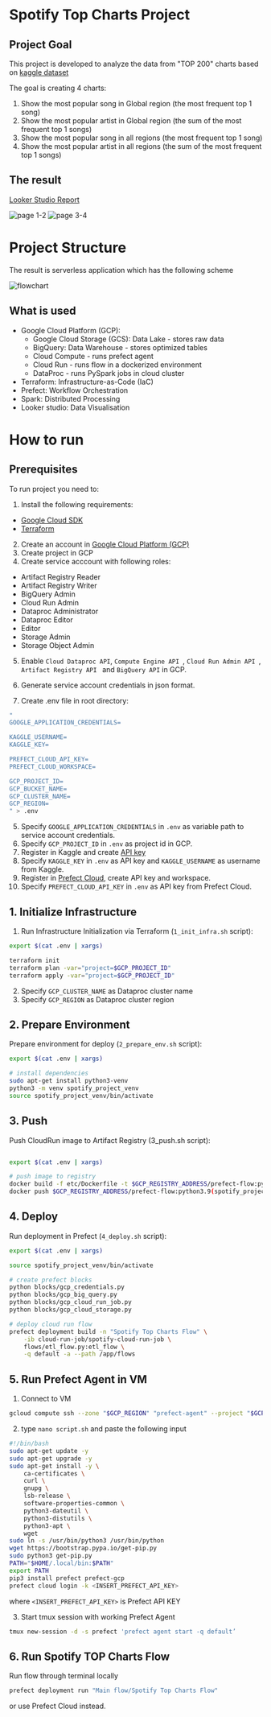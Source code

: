 # Spotify Top Charts Project

## Project Goal

This project is developed to analyze the data from "TOP 200" charts based on [kaggle dataset](https://www.kaggle.com/datasets/dhruvildave/spotify-charts)

The goal is creating 4 charts:
1. Show the most popular song in Global region (the most frequent top 1 song)
2. Show the most popular artist in Global region (the sum of the most frequent top 1 songs)
3. Show the most popular song in all regions (the most frequent top 1 song)
4. Show the most popular artist in all regions (the sum of the most frequent top 1 songs)

## The result

[Looker Studio Report](https://lookerstudio.google.com/reporting/41370c48-d670-4648-ad94-eef6cb7a861c)

![page 1-2](https://github.com/romanyakovlev/data-engineering-zoomcamp/blob/main/project/imgs/1.jpg?raw=true)
![page 3-4](https://github.com/romanyakovlev/data-engineering-zoomcamp/blob/main/project/imgs/2.jpg?raw=true)

# Project Structure

The result is serverless application which has the following scheme

![flowchart](https://github.com/romanyakovlev/data-engineering-zoomcamp/blob/main/project/imgs/flowchart.png?raw=true)

## What is used

* Google Cloud Platform (GCP):        
  * Google Cloud Storage (GCS): Data Lake - stores raw data
  * BigQuery: Data Warehouse - stores optimized tables
  * Cloud Compute - runs prefect agent
  * Cloud Run - runs flow in a dockerized environment
  * DataProc - runs PySpark jobs in cloud cluster
* Terraform: Infrastructure-as-Code (IaC)
* Prefect: Workflow Orchestration
* Spark: Distributed Processing
* Looker studio: Data Visualisation

# How to run

## Prerequisites

To run project you need to:

1. Install the following requirements:
* [Google Cloud SDK](https://cloud.google.com/sdk/docs/install)
* [Terraform](https://developer.hashicorp.com/terraform/tutorials/aws-get-started/install-cli)

2. Create an account in [Google Cloud Platform (GCP)](https://cloud.google.com/) 
3. Create project in GCP
4. Create service acccount with following roles:
* Artifact Registry Reader
* Artifact Registry Writer
* BigQuery Admin
* Cloud Run Admin
* Dataproc Administrator
* Dataproc Editor
* Editor
* Storage Admin
* Storage Object Admin 

5. Enable `Cloud Dataproc API`, `Compute Engine API `, `Cloud Run Admin API `, `Artifact Registry API ` and `BigQuery API` in GCP.

3. Generate service account credentials in json format.

4. Create .env file in root directory:
```sh
"     
GOOGLE_APPLICATION_CREDENTIALS=

KAGGLE_USERNAME=
KAGGLE_KEY=

PREFECT_CLOUD_API_KEY=
PREFECT_CLOUD_WORKSPACE=

GCP_PROJECT_ID=
GCP_BUCKET_NAME=
GCP_CLUSTER_NAME=
GCP_REGION=
" > .env

```

5. Specify `GOOGLE_APPLICATION_CREDENTIALS` in `.env` as variable path to service account credentials.
6. Specify `GCP_PROJECT_ID` in `.env` as project id in GCP.
7. Register in Kaggle and create [API key](https://github.com/Kaggle/kaggle-api)
8. Specify `KAGGLE_KEY` in `.env` as API key and `KAGGLE_USERNAME` as username from Kaggle.
9. Register in [Prefect Cloud](https://app.prefect.cloud/), create API key and workspace.
10. Specify `PREFECT_CLOUD_API_KEY` in `.env` as API key from Prefect Cloud.

## 1. Initialize Infrastructure

1. Run Infrastructure Initialization via Terraform (`1_init_infra.sh` script):
```sh
export $(cat .env | xargs)

terraform init
terraform plan -var="project=$GCP_PROJECT_ID"
terraform apply -var="project=$GCP_PROJECT_ID"
```
2. Specify `GCP_CLUSTER_NAME` as Dataproc cluster name
3. Specify `GCP_REGION` as Dataproc cluster region

## 2. Prepare Environment

Prepare environment for deploy (`2_prepare_env.sh` script):

```sh
export $(cat .env | xargs)

# install dependencies
sudo apt-get install python3-venv
python3 -m venv spotify_project_venv
source spotify_project_venv/bin/activate
```

## 3. Push

Push CloudRun image to Artifact Registry (3_push.sh script):

```sh

export $(cat .env | xargs)

# push image to registry
docker build -f etc/Dockerfile -t $GCP_REGISTRY_ADDRESS/prefect-flow:python3.9 .
docker push $GCP_REGISTRY_ADDRESS/prefect-flow:python3.9(spotify_project_venv)
```

## 4. Deploy

Run deployment in Prefect (`4_deploy.sh` script):

```sh
export $(cat .env | xargs)

source spotify_project_venv/bin/activate

# create prefect blocks
python blocks/gcp_credentials.py
python blocks/gcp_big_query.py
python blocks/gcp_cloud_run_job.py
python blocks/gcp_cloud_storage.py

# deploy cloud run flow
prefect deployment build -n "Spotify Top Charts Flow" \
    -ib cloud-run-job/spotify-cloud-run-job \
    flows/etl_flow.py:etl_flow \
    -q default -a --path /app/flows

```

## 5. Run Prefect Agent in VM

1. Connect to VM

```sh
gcloud compute ssh --zone "$GCP_REGION" "prefect-agent" --project "$GCP_PROJECT_ID" --ssh-flag="-p 80”
```

2. type `nano script.sh` and paste the following input

```sh
#!/bin/bash
sudo apt-get update -y
sudo apt-get upgrade -y
sudo apt-get install -y \
    ca-certificates \
    curl \
    gnupg \
    lsb-release \
    software-properties-common \
    python3-dateutil \
    python3-distutils \
    python3-apt \
    wget
sudo ln -s /usr/bin/python3 /usr/bin/python
wget https://bootstrap.pypa.io/get-pip.py
sudo python3 get-pip.py
PATH="$HOME/.local/bin:$PATH"
export PATH
pip3 install prefect prefect-gcp
prefect cloud login -k <INSERT_PREFECT_API_KEY>
```
where `<INSERT_PREFECT_API_KEY>` is Prefect API KEY

3. Start tmux session with working Prefect Agent

```sh
tmux new-session -d -s prefect 'prefect agent start -q default’
```

## 6. Run Spotify TOP Charts Flow

Run flow through terminal locally

```sh
prefect deployment run "Main flow/Spotify Top Charts Flow"
```

or use Prefect Cloud instead.
